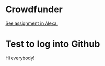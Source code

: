 # Crowdfunder

[See assignment in Alexa.](https://alexa.bitmaker.co/wdi/may-2017/assignments/2393/latest)


# Test to log into Github

Hi everybody!
